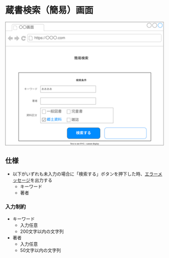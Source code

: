 # 蔵書検索（簡易）画面

![](./ui.drawio.svg)

## 仕様

- 以下がいずれも未入力の場合に「検索する」ボタンを押下した時、[エラーメッセージ](../メッセージ.md)を出力する
  - キーワード
  - 著者

### 入力制約

- キーワード
  - 入力任意
  - 200文字以内の文字列
- 著者
  - 入力任意
  - 50文字以内の文字列
